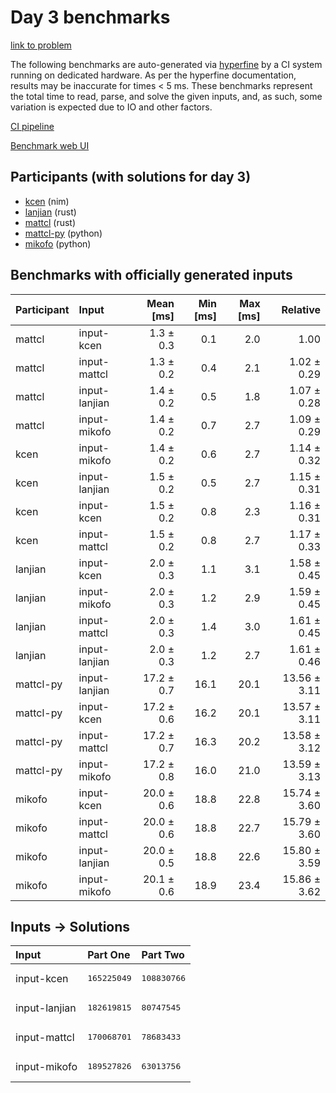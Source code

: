 # Day 3 benchmarks

[link to problem](https://adventofcode.com/2024/day/3)

The following benchmarks are auto-generated via
[hyperfine](https://github.com/sharkdp/hyperfine) by a CI system running on
dedicated hardware. As per the hyperfine documentation, results may be
inaccurate for times < 5 ms. These benchmarks represent the total time to read,
parse, and solve the given inputs, and, as such, some variation is expected due
to IO and other factors.

[CI pipeline](http://ci.papercode.net:8080/teams/main/pipelines/aoc2024)

[Benchmark web UI](https://aoc.ancalagon.black)


## Participants (with solutions for day 3)

- [kcen](https://github.com/kcen/aoc2024) (nim)
- [lanjian](https://github.com/lanjian/aoc-2024) (rust)
- [mattcl](https://github.com/mattcl/aoc2024) (rust)
- [mattcl-py](https://github.com/mattcl/aoc2024-py) (python)
- [mikofo](https://github.com/mikofo/aoc2024) (python)


## Benchmarks with officially generated inputs

| Participant | Input | Mean [ms] | Min [ms] | Max [ms] | Relative |
|:---|:---|---:|---:|---:|---:|
| mattcl | input-kcen | 1.3 ± 0.3 | 0.1 | 2.0 | 1.00 |
| mattcl | input-mattcl | 1.3 ± 0.2 | 0.4 | 2.1 | 1.02 ± 0.29 |
| mattcl | input-lanjian | 1.4 ± 0.2 | 0.5 | 1.8 | 1.07 ± 0.28 |
| mattcl | input-mikofo | 1.4 ± 0.2 | 0.7 | 2.7 | 1.09 ± 0.29 |
| kcen | input-mikofo | 1.4 ± 0.2 | 0.6 | 2.7 | 1.14 ± 0.32 |
| kcen | input-lanjian | 1.5 ± 0.2 | 0.5 | 2.7 | 1.15 ± 0.31 |
| kcen | input-kcen | 1.5 ± 0.2 | 0.8 | 2.3 | 1.16 ± 0.31 |
| kcen | input-mattcl | 1.5 ± 0.2 | 0.8 | 2.7 | 1.17 ± 0.33 |
| lanjian | input-kcen | 2.0 ± 0.3 | 1.1 | 3.1 | 1.58 ± 0.45 |
| lanjian | input-mikofo | 2.0 ± 0.3 | 1.2 | 2.9 | 1.59 ± 0.45 |
| lanjian | input-mattcl | 2.0 ± 0.3 | 1.4 | 3.0 | 1.61 ± 0.45 |
| lanjian | input-lanjian | 2.0 ± 0.3 | 1.2 | 2.7 | 1.61 ± 0.46 |
| mattcl-py | input-lanjian | 17.2 ± 0.7 | 16.1 | 20.1 | 13.56 ± 3.11 |
| mattcl-py | input-kcen | 17.2 ± 0.6 | 16.2 | 20.1 | 13.57 ± 3.11 |
| mattcl-py | input-mattcl | 17.2 ± 0.7 | 16.3 | 20.2 | 13.58 ± 3.12 |
| mattcl-py | input-mikofo | 17.2 ± 0.8 | 16.0 | 21.0 | 13.59 ± 3.13 |
| mikofo | input-kcen | 20.0 ± 0.6 | 18.8 | 22.8 | 15.74 ± 3.60 |
| mikofo | input-mattcl | 20.0 ± 0.6 | 18.8 | 22.7 | 15.79 ± 3.60 |
| mikofo | input-lanjian | 20.0 ± 0.5 | 18.8 | 22.6 | 15.80 ± 3.59 |
| mikofo | input-mikofo | 20.1 ± 0.6 | 18.9 | 23.4 | 15.86 ± 3.62 |


## Inputs -> Solutions

| Input | Part One | Part Two |
|:---|:---|:---|
|input-kcen|<pre>165225049</pre>|<pre>108830766</pre>|
|input-lanjian|<pre>182619815</pre>|<pre>80747545</pre>|
|input-mattcl|<pre>170068701</pre>|<pre>78683433</pre>|
|input-mikofo|<pre>189527826</pre>|<pre>63013756</pre>|